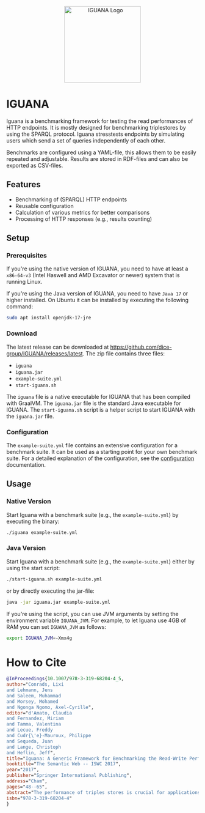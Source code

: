 <p align="center">
    <img src="https://github.com/dice-group/IGUANA/raw/main/images/IGUANA_logo.png" alt="IGUANA Logo" width="200">
</p>

# IGUANA
Iguana is a benchmarking framework for testing the read performances of HTTP endpoints.
It is mostly designed for benchmarking triplestores by using the SPARQL protocol.
Iguana stresstests endpoints by simulating users which send a set of queries independently of each other.

Benchmarks are configured using a YAML-file, this allows them to be easily repeated and adjustable.
Results are stored in RDF-files and can also be exported as CSV-files.

## Features
- Benchmarking of (SPARQL) HTTP endpoints
- Reusable configuration
- Calculation of various metrics for better comparisons
- Processing of HTTP responses (e.g., results counting)

## Setup

### Prerequisites

If you're using the native version of IGUANA, you need to have at least a `x86-64-v3` (Intel Haswell and AMD Excavator or newer) system that is running Linux.

If you're using the Java version of IGUANA, you need to have `Java 17` or higher installed.
On Ubuntu it can be installed by executing the following command:

```bash
sudo apt install openjdk-17-jre
``` 

### Download
The latest release can be downloaded at https://github.com/dice-group/IGUANA/releases/latest.
The zip file contains three files:

* `iguana`
* `iguana.jar`
* `example-suite.yml`
* `start-iguana.sh`

The `iguana` file is a native executable for IGUANA that has been compiled with GraalVM.
The `iguana.jar` file is the standard Java executable for IGUANA.
The `start-iguana.sh` script is a helper script to start IGUANA with the `iguana.jar` file.

### Configuration
The `example-suite.yml` file contains an extensive configuration for a benchmark suite.
It can be used as a starting point for your own benchmark suite.
For a detailed explanation of the configuration, see the [configuration](./configuration/overview.md) documentation.

## Usage

### Native Version

Start Iguana with a benchmark suite (e.g., the `example-suite.yml`) by executing the binary:

```bash
./iguana example-suite.yml
```

### Java Version

Start Iguana with a benchmark suite (e.g., the `example-suite.yml`) either by using the start script:

```bash
./start-iguana.sh example-suite.yml
```

or by directly executing the jar-file:

```bash
java -jar iguana.jar example-suite.yml
```

If you're using the script, you can use JVM arguments by setting the environment variable `IGUANA_JVM`.
For example, to let Iguana use 4GB of RAM you can set `IGUANA_JVM` as follows:

```bash
export IGUANA_JVM=-Xmx4g
```

# How to Cite

```bibtex
@InProceedings{10.1007/978-3-319-68204-4_5,
author="Conrads, Lixi
and Lehmann, Jens
and Saleem, Muhammad
and Morsey, Mohamed
and Ngonga Ngomo, Axel-Cyrille",
editor="d'Amato, Claudia
and Fernandez, Miriam
and Tamma, Valentina
and Lecue, Freddy
and Cudr{\'e}-Mauroux, Philippe
and Sequeda, Juan
and Lange, Christoph
and Heflin, Jeff",
title="Iguana: A Generic Framework for Benchmarking the Read-Write Performance of Triple Stores",
booktitle="The Semantic Web -- ISWC 2017",
year="2017",
publisher="Springer International Publishing",
address="Cham",
pages="48--65",
abstract="The performance of triples stores is crucial for applications driven by RDF. Several benchmarks have been proposed that assess the performance of triple stores. However, no integrated benchmark-independent execution framework for these benchmarks has yet been provided. We propose a novel SPARQL benchmark execution framework called Iguana. Our framework complements benchmarks by providing an execution environment which can measure the performance of triple stores during data loading, data updates as well as under different loads and parallel requests. Moreover, it allows a uniform comparison of results on different benchmarks. We execute the FEASIBLE and DBPSB benchmarks using the Iguana framework and measure the performance of popular triple stores under updates and parallel user requests. We compare our results (See https://doi.org/10.6084/m9.figshare.c.3767501.v1) with state-of-the-art benchmarking results and show that our benchmark execution framework can unveil new insights pertaining to the performance of triple stores.",
isbn="978-3-319-68204-4"
}
```